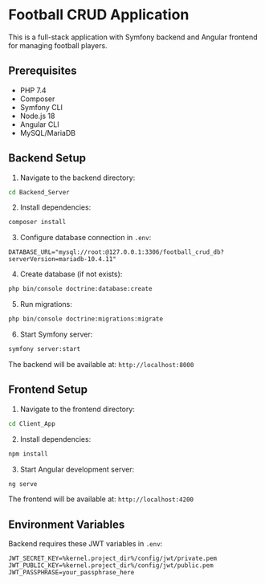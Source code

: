 # Football CRUD Application

This is a full-stack application with Symfony backend and Angular frontend for managing football players.

## Prerequisites

- PHP 7.4
- Composer
- Symfony CLI
- Node.js 18
- Angular CLI
- MySQL/MariaDB

## Backend Setup

1. Navigate to the backend directory:
```bash
cd Backend_Server
```

2. Install dependencies:
```bash
composer install
```

3. Configure database connection in `.env`:
```dotenv
DATABASE_URL="mysql://root:@127.0.0.1:3306/football_crud_db?serverVersion=mariadb-10.4.11"
```

4. Create database (if not exists):
```bash
php bin/console doctrine:database:create
```

5. Run migrations:
```bash
php bin/console doctrine:migrations:migrate
```

6. Start Symfony server:
```bash
symfony server:start
```

The backend will be available at: `http://localhost:8000`

## Frontend Setup

1. Navigate to the frontend directory:
```bash
cd Client_App
```

2. Install dependencies:
```bash
npm install
```

3. Start Angular development server:
```bash
ng serve
```


The frontend will be available at: `http://localhost:4200`

## Environment Variables

Backend requires these JWT variables in `.env`:
```dotenv
JWT_SECRET_KEY=%kernel.project_dir%/config/jwt/private.pem
JWT_PUBLIC_KEY=%kernel.project_dir%/config/jwt/public.pem
JWT_PASSPHRASE=your_passphrase_here
```


